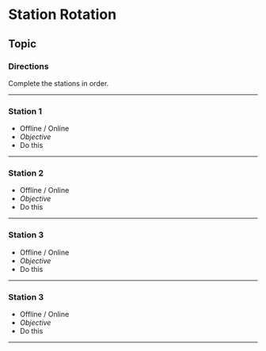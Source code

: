 # Station Rotation
## Topic

### Directions
Complete the stations in order.

---

### Station 1
- Offline / Online
- *Objective*
- Do this

---

### Station 2
- Offline / Online
- *Objective*
- Do this

---

### Station 3
- Offline / Online
- *Objective*
- Do this

---

### Station 3
- Offline / Online
- *Objective*
- Do this

---
